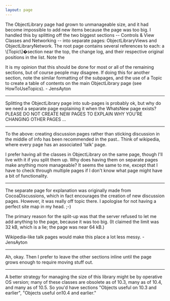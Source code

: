 ```yaml
---
layout: page
---
```




The ObjectLibrary page had grown to unmanageable size, and it had become impossible to add new items because the page was too big. I handled this by splitting off the two biggest sections -- Controls & View Classes and Networking -- into separate pages: ObjectLibraryViews and ObjectLibraryNetwork. The root page contains several references to each: a     \\[Topic\\]�section near the top, the change log, and their respective original positions in the list. Note the 

It is my opinion that this should be done for most or all of the remaining sections, but of course people may disagree. If doing this for another section, note the similar formatting of the subpages, and the use of a Topic to create a table of contents on the main ObjectLibrary page (see HowToUseTopics). - JensAyton

----

Splitting the ObjectLibrary page into sub-pages is probably ok, but why do we need a separate page explaining it when the WhatsNew page exists? PLEASE DO NOT CREATE NEW PAGES TO EXPLAIN WHY YOU'RE CHANGING OTHER PAGES ...

----

To the above:  creating discussion pages rather than sticking discussion in the middle of info has been recommended in the past..  Think of wikipedia, where every page has an associated 'talk' page.

I prefer having all the classes in ObjectLibrary on the same page, though I'll live with it if you split them up.  Why does having them on separate pages make anything more manageable?  It seems the same to me, except that I have to check through multiple pages if I don't know what page might have a bit of functionality.

----

The separate page for explanation was originally made from CocoaDiscussions, which in fact encourages the creation of new discussion pages. However, it was really off topic there. I apologise for not having a perfect site map in my head. ;-)

The primary reason for the split-up was that the server refused to let me add anything to the page, because it was too big. (It claimed the limit was 32 kB, which is a lie; the page was near 64 kB.)

Wikipedia-like talk pages would make this place a lot less messy. - JensAyton

----

Ah, okay.  Then I prefer to leave the other sections inline until the page grows enough to require moving stuff out.

----

A better strategy for managing the size of this library might be by operative OS version; many of these classes are obsolete as of 10.3, many as of 10.4, and many as of 10.5.  So you'd have sections "Objects useful on 10.3 and earlier", "Objects useful on10.4 and earlier."
